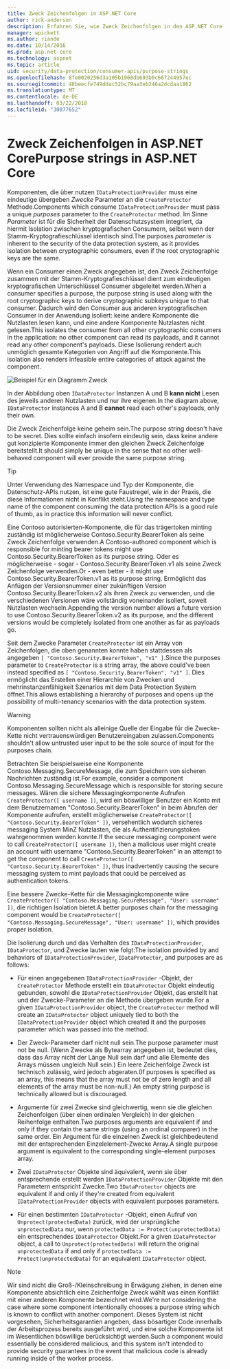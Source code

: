 ```yaml
---
title: Zweck Zeichenfolgen in ASP.NET Core
author: rick-anderson
description: Erfahren Sie, wie Zweck Zeichenfolgen in den ASP.NET Core Data Protection-APIs verwendet werden.
manager: wpickett
ms.author: riande
ms.date: 10/14/2016
ms.prod: asp.net-core
ms.technology: aspnet
ms.topic: article
uid: security/data-protection/consumer-apis/purpose-strings
ms.openlocfilehash: 8fe0020256d3a105b1968db693b0c667244957ec
ms.sourcegitcommit: 48beecfe749ddac52bc79aa3eb246a2dcdaa1862
ms.translationtype: MT
ms.contentlocale: de-DE
ms.lasthandoff: 03/22/2018
ms.locfileid: "30077652"
---
```

# <a name="purpose-strings-in-aspnet-core"></a><span data-ttu-id="30a5e-103">Zweck Zeichenfolgen in ASP.NET Core</span><span class="sxs-lookup"><span data-stu-id="30a5e-103">Purpose strings in ASP.NET Core</span></span>

<a name="data-protection-consumer-apis-purposes"></a>

<span data-ttu-id="30a5e-104">Komponenten, die über nutzen `IDataProtectionProvider` muss eine eindeutige übergeben *Zwecke* Parameter an die `CreateProtector` Methode.</span><span class="sxs-lookup"><span data-stu-id="30a5e-104">Components which consume `IDataProtectionProvider` must pass a unique *purposes* parameter to the `CreateProtector` method.</span></span> <span data-ttu-id="30a5e-105">Im Sinne *Parameter* ist für die Sicherheit der Datenschutzsystem integriert, da hiermit Isolation zwischen kryptografischen Consumern, selbst wenn der Stamm-Kryptografieschlüssel identisch sind.</span><span class="sxs-lookup"><span data-stu-id="30a5e-105">The purposes *parameter* is inherent to the security of the data protection system, as it provides isolation between cryptographic consumers, even if the root cryptographic keys are the same.</span></span>

<span data-ttu-id="30a5e-106">Wenn ein Consumer einen Zweck angegeben ist, den Zweck Zeichenfolge zusammen mit der Stamm-Kryptografieschlüssel dient zum eindeutigen kryptografischen Unterschlüssel Consumer abgeleitet werden.</span><span class="sxs-lookup"><span data-stu-id="30a5e-106">When a consumer specifies a purpose, the purpose string is used along with the root cryptographic keys to derive cryptographic subkeys unique to that consumer.</span></span> <span data-ttu-id="30a5e-107">Dadurch wird den Consumer aus anderen kryptografischen Consumer in der Anwendung isoliert: keine andere Komponente die Nutzlasten lesen kann, und eine andere Komponente Nutzlasten nicht gelesen.</span><span class="sxs-lookup"><span data-stu-id="30a5e-107">This isolates the consumer from all other cryptographic consumers in the application: no other component can read its payloads, and it cannot read any other component's payloads.</span></span> <span data-ttu-id="30a5e-108">Diese Isolierung rendert auch unmöglich gesamte Kategorien von Angriff auf die Komponente.</span><span class="sxs-lookup"><span data-stu-id="30a5e-108">This isolation also renders infeasible entire categories of attack against the component.</span></span>

![Beispiel für ein Diagramm Zweck](purpose-strings/_static/purposes.png)

<span data-ttu-id="30a5e-110">In der Abbildung oben `IDataProtector` Instanzen A und B **kann nicht** Lesen des jeweils anderen Nutzlasten und nur ihre eigenen.</span><span class="sxs-lookup"><span data-stu-id="30a5e-110">In the diagram above, `IDataProtector` instances A and B **cannot** read each other's payloads, only their own.</span></span>

<span data-ttu-id="30a5e-111">Die Zweck Zeichenfolge keine geheim sein.</span><span class="sxs-lookup"><span data-stu-id="30a5e-111">The purpose string doesn't have to be secret.</span></span> <span data-ttu-id="30a5e-112">Dies sollte einfach insofern eindeutig sein, dass keine andere gut konzipierte Komponente immer den gleichen Zweck Zeichenfolge bereitstellt.</span><span class="sxs-lookup"><span data-stu-id="30a5e-112">It should simply be unique in the sense that no other well-behaved component will ever provide the same purpose string.</span></span>

>[!TIP]
> <span data-ttu-id="30a5e-113">Unter Verwendung des Namespace und Typ der Komponente, die Datenschutz-APIs nutzen, ist eine gute Faustregel, wie in der Praxis, die diese Informationen nicht in Konflikt steht.</span><span class="sxs-lookup"><span data-stu-id="30a5e-113">Using the namespace and type name of the component consuming the data protection APIs is a good rule of thumb, as in practice this information will never conflict.</span></span>
>
><span data-ttu-id="30a5e-114">Eine Contoso autorisierten-Komponente, die für das trägertoken minting zuständig ist möglicherweise Contoso.Security.BearerToken als seine Zweck Zeichenfolge verwenden.</span><span class="sxs-lookup"><span data-stu-id="30a5e-114">A Contoso-authored component which is responsible for minting bearer tokens might use Contoso.Security.BearerToken as its purpose string.</span></span> <span data-ttu-id="30a5e-115">Oder es möglicherweise - sogar - Contoso.Security.BearerToken.v1 als seine Zweck Zeichenfolge verwenden.</span><span class="sxs-lookup"><span data-stu-id="30a5e-115">Or - even better - it might use Contoso.Security.BearerToken.v1 as its purpose string.</span></span> <span data-ttu-id="30a5e-116">Ermöglicht das Anfügen der Versionsnummer einer zukünftigen Version Contoso.Security.BearerToken.v2 als ihren Zweck zu verwenden, und die verschiedenen Versionen wäre vollständig voneinander isoliert, soweit Nutzlasten wechseln.</span><span class="sxs-lookup"><span data-stu-id="30a5e-116">Appending the version number allows a future version to use Contoso.Security.BearerToken.v2 as its purpose, and the different versions would be completely isolated from one another as far as payloads go.</span></span>

<span data-ttu-id="30a5e-117">Seit dem Zwecke Parameter `CreateProtector` ist ein Array von Zeichenfolgen, die oben genannten konnte haben stattdessen als angegeben `[ "Contoso.Security.BearerToken", "v1" ]`.</span><span class="sxs-lookup"><span data-stu-id="30a5e-117">Since the purposes parameter to `CreateProtector` is a string array, the above could've been instead specified as `[ "Contoso.Security.BearerToken", "v1" ]`.</span></span> <span data-ttu-id="30a5e-118">Dies ermöglicht das Erstellen einer Hierarchie von Zwecken und mehrinstanzenfähigkeit Szenarios mit dem Data Protection System öffnet.</span><span class="sxs-lookup"><span data-stu-id="30a5e-118">This allows establishing a hierarchy of purposes and opens up the possibility of multi-tenancy scenarios with the data protection system.</span></span>

<a name="data-protection-contoso-purpose"></a>

>[!WARNING]
> <span data-ttu-id="30a5e-119">Komponenten sollten nicht als alleinige Quelle der Eingabe für die Zwecke-Kette nicht vertrauenswürdigen Benutzereingaben zulassen.</span><span class="sxs-lookup"><span data-stu-id="30a5e-119">Components shouldn't allow untrusted user input to be the sole source of input for the purposes chain.</span></span>
>
><span data-ttu-id="30a5e-120">Betrachten Sie beispielsweise eine Komponente Contoso.Messaging.SecureMessage, die zum Speichern von sicheren Nachrichten zuständig ist.</span><span class="sxs-lookup"><span data-stu-id="30a5e-120">For example, consider a component Contoso.Messaging.SecureMessage which is responsible for storing secure messages.</span></span> <span data-ttu-id="30a5e-121">Wären die sichere Messagingkomponente Aufrufen `CreateProtector([ username ])`, wird ein böswilliger Benutzer ein Konto mit dem Benutzernamen "Contoso.Security.BearerToken" in beim Abrufen der Komponente aufrufen, erstellt möglicherweise `CreateProtector([ "Contoso.Security.BearerToken" ])`, versehentlich wodurch sicheres messaging System MinZ Nutzlasten, die als Authentifizierungstoken wahrgenommen werden konnte.</span><span class="sxs-lookup"><span data-stu-id="30a5e-121">If the secure messaging component were to call `CreateProtector([ username ])`, then a malicious user might create an account with username "Contoso.Security.BearerToken" in an attempt to get the component to call `CreateProtector([ "Contoso.Security.BearerToken" ])`, thus inadvertently causing the secure messaging system to mint payloads that could be perceived as authentication tokens.</span></span>
>
><span data-ttu-id="30a5e-122">Eine bessere Zwecke-Kette für die Messagingkomponente wäre `CreateProtector([ "Contoso.Messaging.SecureMessage", "User: username" ])`, die richtigen Isolation bietet.</span><span class="sxs-lookup"><span data-stu-id="30a5e-122">A better purposes chain for the messaging component would be `CreateProtector([ "Contoso.Messaging.SecureMessage", "User: username" ])`, which provides proper isolation.</span></span>

<span data-ttu-id="30a5e-123">Die Isolierung durch und das Verhalten des `IDataProtectionProvider`, `IDataProtector`, und Zwecke lauten wie folgt:</span><span class="sxs-lookup"><span data-stu-id="30a5e-123">The isolation provided by and behaviors of `IDataProtectionProvider`, `IDataProtector`, and purposes are as follows:</span></span>

* <span data-ttu-id="30a5e-124">Für einen angegebenen `IDataProtectionProvider` -Objekt, der `CreateProtector` Methode erstellt ein `IDataProtector` Objekt eindeutig gebunden, sowohl die `IDataProtectionProvider` Objekt, das erstellt hat und der Zwecke-Parameter an die Methode übergeben wurde.</span><span class="sxs-lookup"><span data-stu-id="30a5e-124">For a given `IDataProtectionProvider` object, the `CreateProtector` method will create an `IDataProtector` object uniquely tied to both the `IDataProtectionProvider` object which created it and the purposes parameter which was passed into the method.</span></span>

* <span data-ttu-id="30a5e-125">Der Zweck-Parameter darf nicht null sein.</span><span class="sxs-lookup"><span data-stu-id="30a5e-125">The purpose parameter must not be null.</span></span> <span data-ttu-id="30a5e-126">(Wenn Zwecke als Bytearray angegeben ist, bedeutet dies, dass das Array nicht der Länge Null sein darf und alle Elemente des Arrays müssen ungleich Null sein.) Ein leere Zeichenfolge Zweck ist technisch zulässig, wird jedoch abgeraten.</span><span class="sxs-lookup"><span data-stu-id="30a5e-126">(If purposes is specified as an array, this means that the array must not be of zero length and all elements of the array must be non-null.) An empty string purpose is technically allowed but is discouraged.</span></span>

* <span data-ttu-id="30a5e-127">Argumente für zwei Zwecke sind gleichwertig, wenn sie die gleichen Zeichenfolgen (über einen ordinalen Vergleich) in der gleichen Reihenfolge enthalten.</span><span class="sxs-lookup"><span data-stu-id="30a5e-127">Two purposes arguments are equivalent if and only if they contain the same strings (using an ordinal comparer) in the same order.</span></span> <span data-ttu-id="30a5e-128">Ein Argument für die einzelnen Zweck ist gleichbedeutend mit der entsprechenden Einzelelement-Zwecke Array.</span><span class="sxs-lookup"><span data-stu-id="30a5e-128">A single purpose argument is equivalent to the corresponding single-element purposes array.</span></span>

* <span data-ttu-id="30a5e-129">Zwei `IDataProtector` Objekte sind äquivalent, wenn sie über entsprechende erstellt werden `IDataProtectionProvider` Objekte mit den Parametern entspricht Zwecke.</span><span class="sxs-lookup"><span data-stu-id="30a5e-129">Two `IDataProtector` objects are equivalent if and only if they're created from equivalent `IDataProtectionProvider` objects with equivalent purposes parameters.</span></span>

* <span data-ttu-id="30a5e-130">Für einen bestimmten `IDataProtector` -Objekt, einen Aufruf von `Unprotect(protectedData)` zurück, wird der ursprüngliche `unprotectedData` nur, wenn `protectedData := Protect(unprotectedData)` ein entsprechendes `IDataProtector` Objekt.</span><span class="sxs-lookup"><span data-stu-id="30a5e-130">For a given `IDataProtector` object, a call to `Unprotect(protectedData)` will return the original `unprotectedData` if and only if `protectedData := Protect(unprotectedData)` for an equivalent `IDataProtector` object.</span></span>

> [!NOTE]
> <span data-ttu-id="30a5e-131">Wir sind nicht die Groß-/Kleinschreibung in Erwägung ziehen, in denen eine Komponente absichtlich eine Zeichenfolge Zweck wählt was einen Konflikt mit einer anderen Komponente bezeichnet wird.</span><span class="sxs-lookup"><span data-stu-id="30a5e-131">We're not considering the case where some component intentionally chooses a purpose string which is known to conflict with another component.</span></span> <span data-ttu-id="30a5e-132">Dieses System ist nicht vorgesehen, Sicherheitsgarantien angeben, dass bösartiger Code innerhalb der Arbeitsprozess bereits ausgeführt wird, und eine solche Komponente ist im Wesentlichen böswillige berücksichtigt werden.</span><span class="sxs-lookup"><span data-stu-id="30a5e-132">Such a component would essentially be considered malicious, and this system isn't intended to provide security guarantees in the event that malicious code is already running inside of the worker process.</span></span>
